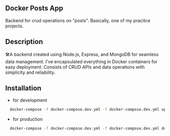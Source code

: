 ## Docker Posts App

Backend for crud operations on "posts". Basically, one of my pracitce projects.

## Description

🛠️A backend created using Node.js, Express, and MongoDB for seamless data management. I've encapsulated everything in Docker containers for easy deployment. Consists of CRUD APIs and data operations with simplicity and reliability.

## Installation

- for development
```bash
  docker-compose -f docker-compose.dev.yml -f docker-compose.dev.yml up -d --build

```
- for production
```bash
  docker-compose -f docker-compose.dev.yml -f docker-compose.dev.yml down

```
